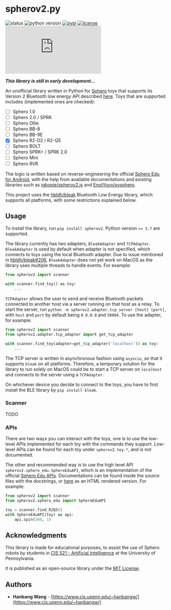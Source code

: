 # spherov2.py

![status](https://img.shields.io/pypi/status/spherov2?style=for-the-badge) ![python version](https://img.shields.io/pypi/pyversions/spherov2?style=for-the-badge) [![pypi](https://img.shields.io/pypi/v/spherov2?style=for-the-badge)](https://pypi.org/project/spherov2/) [![license](https://img.shields.io/pypi/l/spherov2?style=for-the-badge)](LICENSE) ![last commit](https://img.shields.io/github/last-commit/artificial-intelligence-class/spherov2.py?style=for-the-badge)

***This library is still in early development&hellip;***

An unofficial library written in Python for [Sphero](https://sphero.com/) toys that supports its Version 2 Bluetooth low energy API described [here](https://sdk.sphero.com/docs/api_spec/general_api/). Toys that are supported includes (implemented ones are checked):

- [ ] Sphero 1.0
- [ ] Sphero 2.0 / SPRK
- [ ] Sphero Ollie
- [ ] Sphero BB-8
- [ ] Sphero BB-9E
- [x] Sphero R2-D2 / R2-Q5
- [ ] Sphero BOLT
- [ ] Sphero SPRK+ / SPRK 2.0
- [ ] Sphero Mini
- [ ] Sphero RVR

The logic is written based on reverse-engineering the official [Sphero Edu for Android](https://play.google.com/store/apps/details?id=com.sphero.sprk), with the help from available documentations and existing libraries such as [igbopie/spherov2.js](https://github.com/igbopie/spherov2.js) and [EnotYoyo/pysphero](https://github.com/EnotYoyo/pysphero).

This project uses the [hbldh/bleak](https://github.com/hbldh/bleak) Bluetooth Low Energy library, which supports all platforms, with some restrictions explained below.

## Usage

To install the library, run `pip install spherov2`. Python version `>= 3.7` are supported.

The library currently has two adapters, `BleakAdapter` and `TCPAdapter`. `BleakAdapter` is used by default when adapter is not specified, which connects to toys using the local Bluetooth adapter. Due to issue mentioned in [hbldh/bleak#206](https://github.com/hbldh/bleak/issues/206), `BleakAdapter` does not yet work on MacOS as the library uses multiple threads to handle events. For example:

```python
from spherov2 import scanner

with scanner.find_toy() as toy:
    ...
```

`TCPAdapter` allows the user to send and receive Bluetooth packets connected to another host via a server running on that host as a relay. To start the server, run `python -m spherov2.adapter.tcp_server [host] [port]`, with `host` and `port` by default being `0.0.0.0` and `50004`. To use the adapter, for example:

```python
from spherov2 import scanner
from spherov2.adapter.tcp_adapter import get_tcp_adapter

with scanner.find_toy(adapter=get_tcp_adapter('localhost')) as toy:
    ...
```

The TCP server is written in asynchronous fashion using `asyncio`, so that it supports `bleak` on all platforms. Therefore, a temporary solution for the library to run solely on MacOS could be to start a TCP server on `localhost` and connects to the server using a `TCPAdapter`. 

On whichever device you decide to connect to the toys, you have to first install the BLE library by `pip install bleak`.

### Scanner

TODO

### APIs

There are two ways you can interact with the toys, one is to use the low-level APIs implemented for each toy with the commands they support. Low-level APIs can be found for each toy under `spherov2.toy.*`, and is not documented.

The other and recommended way is to use the high level API `spherov2.sphero_edu.SpheroEduAPI`, which is an implementation of the official [Sphero Edu APIs](https://sphero.docsapp.io/docs/get-started). Documentations can be found inside the source files with the docstrings, or [here](#TODO) as an HTML rendered version. For example:

```python
from spherov2 import scanner
from spherov2.sphero_edu import SpheroEduAPI

toy = scanner.find_R2Q5()
with SpheroEduAPI(toy) as api:
    api.spin(360, 1)
```

## Acknowledgments

This library is made for educational purposes, to assist the use of Sphero robots by students in [CIS 521 - Artificial Intelligence](http://artificial-intelligence-class.org/) at the University of Pennsylvania.

It is published as an open-source library under the [MIT License](LICENSE).

## Authors

* **Hanbang Wang** - [https://www.cis.upenn.edu/~hanbangw/](https://www.cis.upenn.edu/~hanbangw/)
